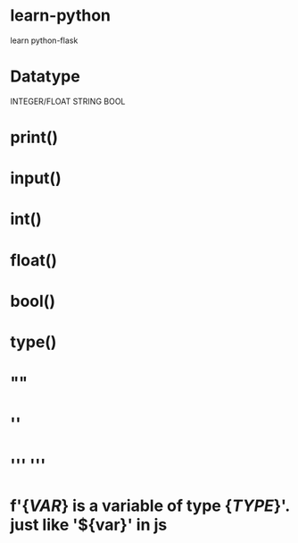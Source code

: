 # learn-python
learn python-flask 


# Datatype 
INTEGER/FLOAT
STRING
BOOL

# print()
# input()
# int()
# float()
# bool()
# type()
# ""
# ''
# ''' '''
# f'{_VAR_} is a variable of type {_TYPE_}'. just like '${var}' in js

